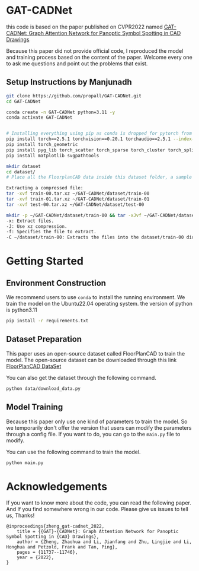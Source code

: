 # GAT-CADNet

this code is based on the paper published on CVPR2022 named [GAT-CADNet: Graph Attention Network for Panoptic Symbol Spotting in CAD Drawings](https://openaccess.thecvf.com/content/CVPR2022/papers/Zheng_GAT-CADNet_Graph_Attention_Network_for_Panoptic_Symbol_Spotting_in_CAD_CVPR_2022_paper.pdf)

Because this paper did not provide official code, I reproduced the model and training process based on the content of 
the paper. Welcome every one to ask me questions and point out the problems that exist.

## Setup Instructions by Manjunadh

```bash
git clone https://github.com/propall/GAT-CADNet.git
cd GAT-CADNet

conda create -n GAT-CADNet python=3.11 -y
conda activate GAT-CADNet


# Installing everything using pip as conda is dropped for pytorch from v2.6. Note that torch_geometric is only available for pytorchv2.5.* and python (v3.9-v3.12)
pip install torch==2.5.1 torchvision==0.20.1 torchaudio==2.5.1 --index-url https://download.pytorch.org/whl/cu124
pip install torch_geometric
pip install pyg_lib torch_scatter torch_sparse torch_cluster torch_spline_conv -f https://data.pyg.org/whl/torch-2.5.0+cu124.html
pip install matplotlib svgpathtools

mkdir dataset
cd dataset/
# Place all the FloorplanCAD data inside this dataset folder, a sample FloorplanCAD dataset is present in FloorplanCAD_sampledataset

Extracting a compressed file:
tar -xvf train-00.tar.xz ~/GAT-CADNet/dataset/train-00
tar -xvf train-01.tar.xz ~/GAT-CADNet/dataset/train-01
tar -xvf test-00.tar.xz ~/GAT-CADNet/dataset/test-00

mkdir -p ~/GAT-CADNet/dataset/train-00 && tar -xJvf ~/GAT-CADNet/dataset/train-00.tar.xz -C ~/GAT-CADNet/dataset/train-00
-x: Extract files.
-J: Use xz compression.
-f: Specifies the file to extract.
-C ~/dataset/train-00: Extracts the files into the dataset/train-00 directory.

```









# Getting Started

## Environment Construction

We recommend users to use `conda` to install the running environment. We train the model on the Ubuntu22.04 
operating system. the version of python is python3.11

```bash
pip install -r requirements.txt
```

## Dataset Preparation

This paper uses an open-source dataset called FloorPlanCAD to train the model. The open-source dataset can be downloaded
through this link [FloorPlanCAD DataSet](https://floorplancad.github.io/)

You can also get the dataset through the following command.

```bash
python data/download_data.py
```

## Model Training

Because this paper only use one kind of parameters to train the model. So we temporarily don't offer the version that 
users can modify the parameters through a config file. If you want to do, you can go to the `main.py` file to modify.

You can use the following command to train the model.

```bash
python main.py
```

# Acknowledgements

If you want to know more about the code, you can read the following paper. And If you find somewhere wrong in our code.
Please give us issues to tell us, Thanks!

```
@inproceedings{zheng_gat-cadnet_2022,
	title = {{GAT}-{CADNet}: Graph Attention Network for Panoptic Symbol Spotting in {CAD} Drawings},
	author = {Zheng, Zhaohua and Li, Jianfang and Zhu, Lingjie and Li, Honghua and Petzold, Frank and Tan, Ping},
	pages = {11737--11746},
	year = {2022},
}
```


